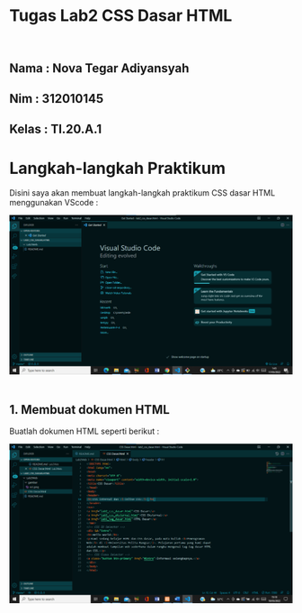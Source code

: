 # Tugas Lab2 CSS Dasar HTML<br><br>
## Nama     : Nova Tegar Adiyansyah
## Nim      : 312010145
## Kelas    : TI.20.A.1<br>

# Langkah-langkah Praktikum<br>

Disini saya akan membuat langkah-langkah praktikum CSS dasar HTML menggunakan VScode :<br>

![Lab2Web](gambar/ss1.png)
<br>
<br>

## 1. Membuat dokumen HTML <br>

Buatlah dokumen HTML seperti berikut :<br>

![Lab2Web](gambar/dok1.png)


